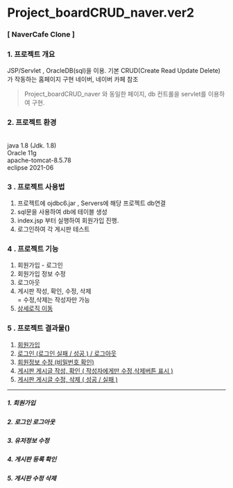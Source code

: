 # Project_boardCRUD_naver.ver2

### [ NaverCafe Clone ]

### 1. 프로젝트 개요

  JSP/Servlet , OracleDB(sql)을 이용. 기본 CRUD(Create Read Update Delete)가 작동하는 홈페이지 구현 
  네이버, 네이버 카페 참조
  >Project_boardCRUD_naver 와 동일한 페이지, db 컨트롤을 servlet를 이용하여 구현.


### 2. 프로젝트 환경
<br> java  1.8 (Jdk. 1.8)
<br> Oracle  11g
<br> apache-tomcat-8.5.78
<br> eclipse  2021-06


### 3 . 프로젝트 사용법
  1. 프로젝트에 ojdbc6.jar , Servers에 해당 프로젝트 db연결 
  2. sql문을 사용하여 db에 테이블 생성
  3. index.jsp 부터 실행하여 회원가입 진행.
  4. 로그인하여 각 게시판 테스트


### 4 . 프로젝트 기능
  1. 회원가입 - 로그인
  2. 회원가입 정보 수정
  3. 로그아웃
  4. 게시판 작성, 확인, 수정, 삭제<br>
             = 수정,삭제는 작성자만 가능
  5. [상세로직 이동]()
  
  
### 5 . 프로젝트 결과물()
  1. [회원가입](#1-회원가입)
  2. [로그인 (로그인 실패 / 성공 ) / 로그아웃](#2-로그인-로그아웃)
  3. [회원정보 수정 (비밀번호 확인)](#3-유저정보-수정)
  4. [게시판  게시글 작성, 확인 ( 작성자에게만 수정,삭제버튼 표시 )](#4-게시판-등록-확인)
  5. [게시판  게시글 수정, 삭제 ( 성공 / 실패 )](#5-게시판-수정-삭제)


---


##### 1. 회원가입





##### 2. 로그인 로그아웃





##### 3. 유저정보 수정





##### 4. 게시판  등록 확인





##### 5. 게시판  수정 삭제


